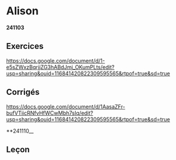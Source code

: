 # Alison

__241103__
## Exercices
https://docs.google.com/document/d/1-e5sZWxzBqrjjZG3hABdJmj_OKumPLts/edit?usp=sharing&ouid=116841420822309595565&rtpof=true&sd=true

## Corrigés
https://docs.google.com/document/d/1AasaZFr-bufVTiicRNfvHfWCwMbh7sIq/edit?usp=sharing&ouid=116841420822309595565&rtpof=true&sd=true



**241110__
## Leçon
